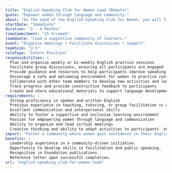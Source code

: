 ```yaml
---
title: "English-Speaking Club for Women Lead (Remote)"
quote: "Empower women through language and community."
about: "As the Lead of the English-Speaking Club for Women, you will facilitate a supportive environment where women can practice and improve their English-speaking skills. This role offers an opportunity to lead discussions, organize language-learning activities, and foster a community where women feel empowered to communicate effectively and confidently in English."
startDate: "Immediate"
duration: "2 - 4 Months"
timeCommitment: "15 hr/week"
teamQuote: "Lead a supportive community of learners."
event: "Organize meetings • Facilitate discussions • Support"
teamSize: "3-5"
roleType: "Intern Position"
responsibilities: |
  Plan and organize weekly or bi-weekly English practice sessions
  Facilitate group discussions, ensuring all participants are engaged
  Provide guidance and resources to help participants improve speaking skills
  Encourage a safe and welcoming environment for women to practice confidently
  Collaborate with other team members to develop new activities and learning methods
  Track progress and provide constructive feedback to participants
  Create and share educational materials to support language development
requirements: |
  Strong proficiency in spoken and written English
  Previous experience in teaching, tutoring, or group facilitation is a plus
  Excellent communication and interpersonal skills
  Ability to foster a supportive and inclusive learning environment
  Passion for empowering women through language and communication
  Ability to organize and lead virtual meetings
  Creative thinking and ability to adapt activities to participants' needs
impact: "Foster a community where women gain confidence in their English skills, opening up new opportunities for personal and professional growth."
benefits: |
  Leadership experience in a community-driven initiative.
  Opportunity to develop skills in facilitation and public speaking.
  Recognition in Foundation publications.
  Reference letter upon successful completion.
url: "english-speaking-club-for-women-lead"
---
```

